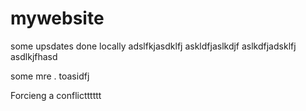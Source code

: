 # mywebsite

some upsdates done locally
adslfkjasdklfj
askldfjaslkdjf
aslkdfjadsklfj
asdlkjfhasd

some mre . toasidfj

Forcieng a conflictttttt

